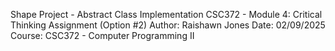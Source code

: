 Shape Project - Abstract Class Implementation
CSC372 - Module 4: Critical Thinking Assignment (Option #2)
Author: Raishawn Jones
Date: 02/09/2025
Course: CSC372 - Computer Programming II

